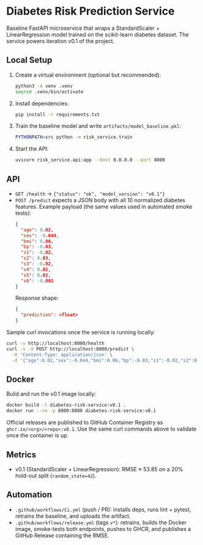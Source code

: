 # Diabetes Risk Prediction Service

Baseline FastAPI microservice that wraps a StandardScaler + LinearRegression model trained on the scikit-learn diabetes dataset. The service powers iteration v0.1 of the project.

## Local Setup
1. Create a virtual environment (optional but recommended):
   ```bash
   python3 -m venv .venv
   source .venv/bin/activate
   ```
2. Install dependencies:
   ```bash
   pip install -r requirements.txt
   ```
3. Train the baseline model and write `artifacts/model_baseline.pkl`:
   ```bash
   PYTHONPATH=src python -m risk_service.train
   ```
4. Start the API:
   ```bash
   uvicorn risk_service.api:app --host 0.0.0.0 --port 8000
   ```

## API
- `GET /health` → `{"status": "ok", "model_version": "v0.1"}`
- `POST /predict` expects a JSON body with all 10 normalized diabetes features. Example payload (the same values used in automated smoke tests):
  ```json
  {
    "age": 0.02,
    "sex": -0.044,
    "bmi": 0.06,
    "bp": -0.03,
    "s1": -0.02,
    "s2": 0.03,
    "s3": -0.02,
    "s4": 0.02,
    "s5": 0.02,
    "s6": -0.001
  }
  ```
  Response shape:
  ```json
  {
    "prediction": <float>
  }
  ```

Sample curl invocations once the service is running locally:
```bash
curl -s http://localhost:8000/health
curl -s -X POST http://localhost:8000/predict \
  -H 'Content-Type: application/json' \
  -d '{"age":0.02,"sex":-0.044,"bmi":0.06,"bp":-0.03,"s1":-0.02,"s2":0.03,"s3":-0.02,"s4":0.02,"s5":0.02,"s6":-0.001}'
```

## Docker
Build and run the v0.1 image locally:
```bash
docker build -t diabetes-risk-service:v0.1 .
docker run --rm -p 8000:8000 diabetes-risk-service:v0.1
```
Official releases are published to GitHub Container Registry as `ghcr.io/<org>/<repo>:v0.1`. Use the same curl commands above to validate once the container is up.

## Metrics
- v0.1 (StandardScaler + LinearRegression): RMSE ≈ 53.85 on a 20% hold-out split (`random_state=42`).

## Automation
- `.github/workflows/Ci.yml` (push / PR): installs deps, runs lint + pytest, retrains the baseline, and uploads the artifact.
- `.github/workflows/release.yml` (tags `v*`): retrains, builds the Docker image, smoke-tests both endpoints, pushes to GHCR, and publishes a GitHub Release containing the RMSE.
